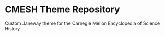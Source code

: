 # CMESH Theme Repository

Custom Janeway theme for the Carnegie Mellon Encyclopedia of Science History
